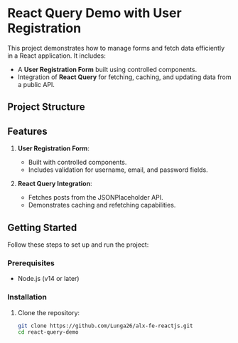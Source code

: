 # React Query Demo with User Registration

This project demonstrates how to manage forms and fetch data efficiently in a React application. It includes:
- A **User Registration Form** built using controlled components.
- Integration of **React Query** for fetching, caching, and updating data from a public API.

## Project Structure


## Features

1. **User Registration Form**:
   - Built with controlled components.
   - Includes validation for username, email, and password fields.

2. **React Query Integration**:
   - Fetches posts from the JSONPlaceholder API.
   - Demonstrates caching and refetching capabilities.

## Getting Started

Follow these steps to set up and run the project:

### Prerequisites
- Node.js (v14 or later)

### Installation

1. Clone the repository:
   ```bash
   git clone https://github.com/Lunga26/alx-fe-reactjs.git
   cd react-query-demo
